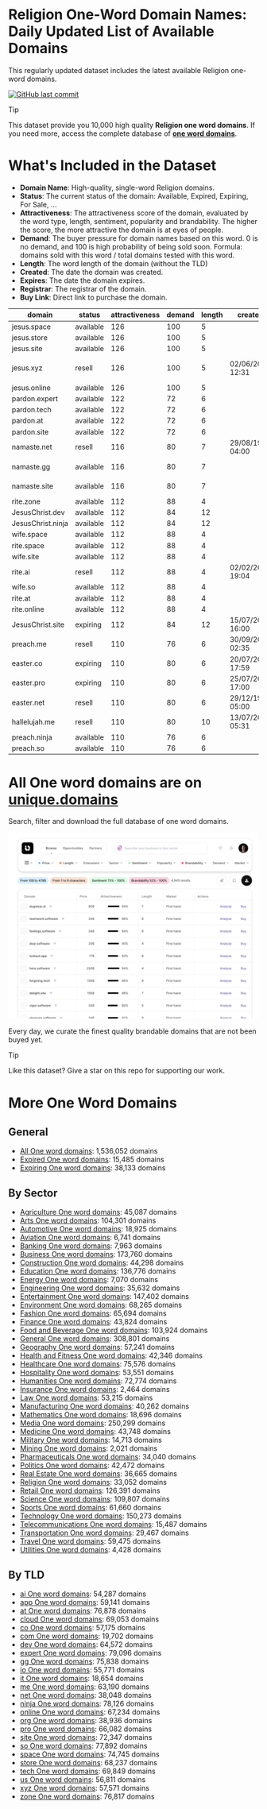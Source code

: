 
# **Religion One-Word Domain Names**: Daily Updated List of Available Domains

This regularly updated dataset includes the latest available Religion one-word domains.

[![GitHub last commit](https://img.shields.io/github/last-commit/UniqueDomains/religion-oneword-domains.svg?style=flat)]() 

> [!TIP]
> This dataset provide you 10,000 high quality **Religion one word domains**.
> If you need more, access the complete database of **[one word domains](https://unique.domains?utm_source=github&utm_medium=dataset&utm_campaign=Religion&utm_content=description.top)**.

# What's Included in the Dataset

- **Domain Name**: High-quality, single-word Religion domains.
- **Status**: The current status of the domain: Available, Expired, Expiring, For Sale, ...
- **Attractiveness**: The attractiveness score of the domain, evaluated by the word type, length, sentiment, popularity and brandability. The higher the score, the more attractive the domain is at eyes of people.
- **Demand**: The buyer pressure for domain names based on this word. 0 is no demand, and 100 is high probability of being sold soon. Formula: domains sold with this word / total domains tested with this word.
- **Length**: The word length of the domain (without the TLD)
- **Created**: The date the domain was created.
- **Expires**: The date the domain expires.
- **Registrar**: The registrar of the domain.
- **Buy Link**: Direct link to purchase the domain.

| domain            | status    | attractiveness | demand | length | created          | expires          | registrar                  | sectors                            |
| ----------------- | --------- | -------------- | ------ | ------ | ---------------- | ---------------- | -------------------------- | ---------------------------------- |
| jesus.space       | available | 126            | 100    | 5      |                  |                  |                            | Religion                           |
| jesus.store       | available | 126            | 100    | 5      |                  |                  |                            | Religion                           |
| jesus.site        | available | 126            | 100    | 5      |                  |                  |                            | Religion                           |
| jesus.xyz         | resell    | 126            | 100    | 5      | 02/06/2014 12:31 | 02/06/2026 23:59 | Instra Corporation Pty Ltd | Religion                           |
| jesus.online      | available | 126            | 100    | 5      |                  |                  |                            | Religion                           |
| pardon.expert     | available | 122            | 72     | 6      |                  |                  |                            | Law,Politics,Religion              |
| pardon.tech       | available | 122            | 72     | 6      |                  |                  |                            | Law,Politics,Religion              |
| pardon.at         | available | 122            | 72     | 6      |                  |                  |                            | Law,Politics,Religion              |
| pardon.site       | available | 122            | 72     | 6      |                  |                  |                            | Law,Politics,Religion              |
| namaste.net       | resell    | 116            | 80     | 7      | 29/08/1996 04:00 | 28/08/2025 04:00 | GoDaddy.com, LLC           | Health and Fitness,Religion,Travel |
| namaste.gg        | available | 116            | 80     | 7      |                  |                  |                            | Health and Fitness,Religion,Travel |
| namaste.site      | available | 116            | 80     | 7      |                  |                  |                            | Health and Fitness,Religion,Travel |
| rite.zone         | available | 112            | 88     | 4      |                  |                  |                            | Humanities,Religion                |
| JesusChrist.dev   | available | 112            | 84     | 12     |                  |                  |                            | Humanities,Religion                |
| JesusChrist.ninja | available | 112            | 84     | 12     |                  |                  |                            | Humanities,Religion                |
| wife.space        | available | 112            | 88     | 4      |                  |                  |                            | General,Law,Religion               |
| rite.space        | available | 112            | 88     | 4      |                  |                  |                            | Humanities,Religion                |
| wife.site         | available | 112            | 88     | 4      |                  |                  |                            | General,Law,Religion               |
| rite.ai           | resell    | 112            | 88     | 4      | 02/02/2021 19:04 | 02/02/2027 19:04 | Spaceship, Inc.            | Humanities,Religion                |
| wife.so           | available | 112            | 88     | 4      |                  |                  |                            | General,Law,Religion               |
| rite.at           | available | 112            | 88     | 4      |                  |                  |                            | Humanities,Religion                |
| rite.online       | available | 112            | 88     | 4      |                  |                  |                            | Humanities,Religion                |
| JesusChrist.site  | expiring  | 112            | 84     | 12     | 15/07/2015 16:00 | 15/07/2025 23:59 | 1API GmbH                  | Humanities,Religion                |
| preach.me         | resell    | 110            | 76     | 6      | 30/09/2011 02:35 | 30/09/2025 02:35 | Dynadot Inc                | Education,Humanities,Religion      |
| easter.co         | expiring  | 110            | 80     | 6      | 20/07/2010 17:59 | 19/07/2025 23:59 | GoDaddy.com, LLC           | Hospitality,Religion,Retail        |
| easter.pro        | expiring  | 110            | 80     | 6      | 25/07/2023 17:00 | 25/07/2025 17:00 | Sav.com, LLC - 16          | Hospitality,Religion,Retail        |
| easter.net        | resell    | 110            | 80     | 6      | 29/12/1997 05:00 | 28/12/2025 05:00 | GoDaddy.com, LLC           | Hospitality,Religion,Retail        |
| hallelujah.me     | resell    | 110            | 80     | 10     | 13/07/2013 05:31 | 13/07/2026 05:31 | Dynadot Inc                | Arts,Religion                      |
| preach.ninja      | available | 110            | 76     | 6      |                  |                  |                            | Education,Humanities,Religion      |
| preach.so         | available | 110            | 76     | 6      |                  |                  |                            | Education,Humanities,Religion      |

# All One word domains are on [unique.domains](https://unique.domains?utm_source=github&utm_medium=dataset&utm_campaign=Religion&utm_content=description.bottom)

Search, filter and download the full database of one word domains.

[![Access the only remaining good domain names, before your competitors.](https://github.com/UniqueDomains/religion-oneword-domains/blob/main/unique.domains.jpg?raw=true)](https://unique.domains?utm_source=github&utm_medium=dataset&utm_campaign=Religion&utm_content=description.image)

Every day, we curate the finest quality brandable domains that are not been buyed yet.

> [!TIP]
> Like this dataset? Give a star on this repo for supporting our work.

# More One Word Domains

## General

- [All One word domains](https://github.com/UniqueDomains/oneword-domains): 1,536,052 domains
- [Expired One word domains](https://github.com/UniqueDomains/expired-oneword-domains): 15,485 domains
- [Expiring One word domains](https://github.com/UniqueDomains/expiring-oneword-domains): 38,133 domains
## By Sector

- [Agriculture One word domains](https://github.com/UniqueDomains/agriculture-oneword-domains): 45,087 domains
- [Arts One word domains](https://github.com/UniqueDomains/arts-oneword-domains): 104,301 domains
- [Automotive One word domains](https://github.com/UniqueDomains/automotive-oneword-domains): 18,925 domains
- [Aviation One word domains](https://github.com/UniqueDomains/aviation-oneword-domains): 6,741 domains
- [Banking One word domains](https://github.com/UniqueDomains/banking-oneword-domains): 7,963 domains
- [Business One word domains](https://github.com/UniqueDomains/business-oneword-domains): 173,760 domains
- [Construction One word domains](https://github.com/UniqueDomains/construction-oneword-domains): 44,298 domains
- [Education One word domains](https://github.com/UniqueDomains/education-oneword-domains): 136,776 domains
- [Energy One word domains](https://github.com/UniqueDomains/energy-oneword-domains): 7,070 domains
- [Engineering One word domains](https://github.com/UniqueDomains/engineering-oneword-domains): 35,632 domains
- [Entertainment One word domains](https://github.com/UniqueDomains/entertainment-oneword-domains): 147,402 domains
- [Environment One word domains](https://github.com/UniqueDomains/environment-oneword-domains): 68,265 domains
- [Fashion One word domains](https://github.com/UniqueDomains/fashion-oneword-domains): 65,694 domains
- [Finance One word domains](https://github.com/UniqueDomains/finance-oneword-domains): 43,824 domains
- [Food and Beverage One word domains](https://github.com/UniqueDomains/food-and-beverage-oneword-domains): 103,924 domains
- [General One word domains](https://github.com/UniqueDomains/general-oneword-domains): 308,801 domains
- [Geography One word domains](https://github.com/UniqueDomains/geography-oneword-domains): 57,241 domains
- [Health and Fitness One word domains](https://github.com/UniqueDomains/health-and-fitness-oneword-domains): 42,346 domains
- [Healthcare One word domains](https://github.com/UniqueDomains/healthcare-oneword-domains): 75,576 domains
- [Hospitality One word domains](https://github.com/UniqueDomains/hospitality-oneword-domains): 53,551 domains
- [Humanities One word domains](https://github.com/UniqueDomains/humanities-oneword-domains): 72,774 domains
- [Insurance One word domains](https://github.com/UniqueDomains/insurance-oneword-domains): 2,464 domains
- [Law One word domains](https://github.com/UniqueDomains/law-oneword-domains): 53,215 domains
- [Manufacturing One word domains](https://github.com/UniqueDomains/manufacturing-oneword-domains): 40,262 domains
- [Mathematics One word domains](https://github.com/UniqueDomains/mathematics-oneword-domains): 18,696 domains
- [Media One word domains](https://github.com/UniqueDomains/media-oneword-domains): 250,299 domains
- [Medicine One word domains](https://github.com/UniqueDomains/medicine-oneword-domains): 43,748 domains
- [Military One word domains](https://github.com/UniqueDomains/military-oneword-domains): 14,713 domains
- [Mining One word domains](https://github.com/UniqueDomains/mining-oneword-domains): 2,021 domains
- [Pharmaceuticals One word domains](https://github.com/UniqueDomains/pharmaceuticals-oneword-domains): 34,040 domains
- [Politics One word domains](https://github.com/UniqueDomains/politics-oneword-domains): 42,472 domains
- [Real Estate One word domains](https://github.com/UniqueDomains/real-estate-oneword-domains): 36,665 domains
- [Religion One word domains](https://github.com/UniqueDomains/religion-oneword-domains): 33,052 domains
- [Retail One word domains](https://github.com/UniqueDomains/retail-oneword-domains): 126,391 domains
- [Science One word domains](https://github.com/UniqueDomains/science-oneword-domains): 109,807 domains
- [Sports One word domains](https://github.com/UniqueDomains/sports-oneword-domains): 61,660 domains
- [Technology One word domains](https://github.com/UniqueDomains/technology-oneword-domains): 150,273 domains
- [Telecommunications One word domains](https://github.com/UniqueDomains/telecommunications-oneword-domains): 15,487 domains
- [Transportation One word domains](https://github.com/UniqueDomains/transportation-oneword-domains): 29,467 domains
- [Travel One word domains](https://github.com/UniqueDomains/travel-oneword-domains): 59,475 domains
- [Utilities One word domains](https://github.com/UniqueDomains/utilities-oneword-domains): 4,428 domains
## By TLD

- [ai One word domains](https://github.com/UniqueDomains/ai-oneword-domains): 54,287 domains
- [app One word domains](https://github.com/UniqueDomains/app-oneword-domains): 59,141 domains
- [at One word domains](https://github.com/UniqueDomains/at-oneword-domains): 76,878 domains
- [cloud One word domains](https://github.com/UniqueDomains/cloud-oneword-domains): 69,053 domains
- [co One word domains](https://github.com/UniqueDomains/co-oneword-domains): 57,175 domains
- [com One word domains](https://github.com/UniqueDomains/com-oneword-domains): 19,702 domains
- [dev One word domains](https://github.com/UniqueDomains/dev-oneword-domains): 64,572 domains
- [expert One word domains](https://github.com/UniqueDomains/expert-oneword-domains): 79,096 domains
- [gg One word domains](https://github.com/UniqueDomains/gg-oneword-domains): 75,838 domains
- [io One word domains](https://github.com/UniqueDomains/io-oneword-domains): 55,771 domains
- [it One word domains](https://github.com/UniqueDomains/it-oneword-domains): 18,654 domains
- [me One word domains](https://github.com/UniqueDomains/me-oneword-domains): 63,190 domains
- [net One word domains](https://github.com/UniqueDomains/net-oneword-domains): 38,048 domains
- [ninja One word domains](https://github.com/UniqueDomains/ninja-oneword-domains): 78,126 domains
- [online One word domains](https://github.com/UniqueDomains/online-oneword-domains): 67,234 domains
- [org One word domains](https://github.com/UniqueDomains/org-oneword-domains): 38,936 domains
- [pro One word domains](https://github.com/UniqueDomains/pro-oneword-domains): 66,082 domains
- [site One word domains](https://github.com/UniqueDomains/site-oneword-domains): 72,347 domains
- [so One word domains](https://github.com/UniqueDomains/so-oneword-domains): 77,892 domains
- [space One word domains](https://github.com/UniqueDomains/space-oneword-domains): 74,745 domains
- [store One word domains](https://github.com/UniqueDomains/store-oneword-domains): 68,237 domains
- [tech One word domains](https://github.com/UniqueDomains/tech-oneword-domains): 69,849 domains
- [us One word domains](https://github.com/UniqueDomains/us-oneword-domains): 56,811 domains
- [xyz One word domains](https://github.com/UniqueDomains/xyz-oneword-domains): 57,571 domains
- [zone One word domains](https://github.com/UniqueDomains/zone-oneword-domains): 76,817 domains
        